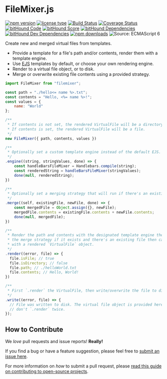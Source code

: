 # FileMixer.js

[![npm version](https://img.shields.io/npm/v/filemixer.svg)](https://www.npmjs.com/package/filemixer) [![license type](https://img.shields.io/npm/l/filemixer.svg)](https://github.com/FreeAllMedia/filemixer.git/blob/master/LICENSE)  [![Build Status](https://travis-ci.org/FreeAllMedia/filemixer.png?branch=master)](https://travis-ci.org/FreeAllMedia/filemixer) [![Coverage Status](https://coveralls.io/repos/github/FreeAllMedia/filemixer/badge.svg?branch=master)](https://coveralls.io/github/FreeAllMedia/filemixer?branch=master) [![bitHound Code](https://www.bithound.io/github/FreeAllMedia/filemixer/badges/code.svg)](https://www.bithound.io/github/FreeAllMedia/filemixer) [![bitHound Score](https://www.bithound.io/github/FreeAllMedia/filemixer/badges/score.svg)](https://www.bithound.io/github/FreeAllMedia/filemixer) [![bitHound Dependencies](https://www.bithound.io/github/FreeAllMedia/filemixer/badges/dependencies.svg)](https://www.bithound.io/github/FreeAllMedia/filemixer/dependencies/npm) [![bitHound Dev Dependencies](https://www.bithound.io/github/FreeAllMedia/filemixer/badges/devDependencies.svg)](https://www.bithound.io/github/FreeAllMedia/filemixer/dependencies/npm) [![npm downloads](https://img.shields.io/npm/dm/filemixer.svg)](https://www.npmjs.com/package/filemixer) ![Source: ECMAScript 6](https://img.shields.io/badge/Source-ECMAScript_2015-green.svg)

Create new and merged virtual files from templates.

* Provide a template for a file's path and/or contents, render them with a template engine.
* Use [EJS](http://www.embeddedjs.com/) templates by default, or choose your own rendering engine.
* Render to a virtual file object, or to disk.
* Merge or overwrite existing file contents using a provided strategy.

``` javascript
import FileMixer from "filemixer";

const path = "./hello<= name %>.txt";
const contents = "Hello, <%= name %>!";
const values = {
	name: "World"
};

/**
 * If contents is not set, the rendered VirtualFile will be a directory.
 * If contents is set, the rendered VirtualFile will be a file.
 */
new FileMixer({ path, contents, values })

/**
 * Optionally set a custom template engine instead of the default EJS.
 */
.engine((string, stringValues, done) => {
	const handleBarsFileMixer = Handlebars.compile(string);
	const renderedString = handleBarsFileMixer(stringValues);
	done(null, renderedString);
})

/**
 * Optionally set a merging strategy that will run if there's an existing file.
 */
.merge((self, existingFile, newFile, done) => {
	const mergedFile = Object.assign({}, newFile);
	mergedFile.contents = existingFile.contents + newFile.contents;
	done(null, mergedFile);
})

/**
 * Render the path and contents with the designated template engine then run
 * the merge strategy if it exists and there's an existing file then call back
 * with a rendered `VirtualFile` object.
 */
.render((error, file) => {
  file.isFile; // true
  file.isDirectory; // false
  file.path; // ./helloWorld.txt
  file.contents; // Hello, World!
})

/**
 * First `.render` the VirtualFile, then write/overwrite the file to disk.
 */
.write((error, file) => {
  // File was written to disk. The virtual file object is provided here so we
  // don't `.render` twice.
});
```

## How to Contribute

We *love* pull requests and issue reports! **Really!**

If you find a bug or have a feature suggestion, please feel free to [submit an issue here](https://github.com/FreeAllMedia/filemixer/issues).

For more information on *how* to submit a pull request, please [read this guide on contributing to open-source projects](https://guides.github.com/activities/contributing-to-open-source/).
